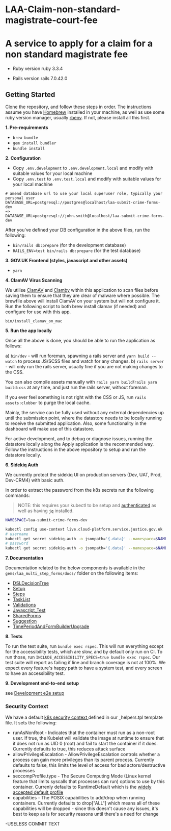 #  LAA-Claim-non-standard-magistrate-court-fee
#  A service to apply for a claim for a  non standard magistrate fee

* Ruby version
ruby 3.3.4

* Rails version
rails 7.0.42.0

## Getting Started

Clone the repository, and follow these steps in order.
The instructions assume you have [Homebrew](https://brew.sh) installed in your machine, as well as use some ruby version manager, usually [rbenv](https://github.com/rbenv/rbenv). If not, please install all this first.

**1. Pre-requirements**

* `brew bundle`
* `gem install bundler`
* `bundle install`

**2. Configuration**

* Copy `.env.development` to `.env.development.local` and modify with suitable values for your local machine
* Copy `.env.test` to `.env.test.local` and modify with suitable values for your local machine

```
# amend database url to use your local superuser role, typically your personal user
DATABASE_URL=postgresql://postgres@localhost/laa-submit-crime-forms-dev
=>
DATABASE_URL=postgresql://john.smith@localhost/laa-submit-crime-forms-dev
```

After you've defined your DB configuration in the above files, run the following:

* `bin/rails db:prepare` (for the development database)
* `RAILS_ENV=test bin/rails db:prepare` (for the test database)

**3. GOV.UK Frontend (styles, javascript and other assets)**

* `yarn`

**4. ClamAV Virus Scanning**

We utilise [ClamAV](https://www.clamav.net/) and [Clamby](https://github.com/kobaltz/clamby) within this
application to scan files before saving them to ensure that they are clear of malware where possible. The
brewfile above will install ClamAV on your system but will not configure it. Run the following script to
both brew install clamav (if needed) and configure for use with this app.

```shell
bin/install_clamav_on_mac
```

**5. Run the app locally**

Once all the above is done, you should be able to run the application as follows:

a) `bin/dev` - will run foreman, spawning a rails server and `yarn build --watch` to process JS/SCSS files and watch for any changes.
b) `rails server` - will only run the rails server, usually fine if you are not making changes to the CSS.

You can also compile assets manually with `rails yarn build`/`rails yarn build:css` at any time, and just run the rails server, without foreman.

If you ever feel something is not right with the CSS or JS, run `rails assets:clobber` to purge the local cache.

Mainly, the service can be fully used without any external dependencies up until the submission point, where the datastore needs to be locally running
to receive the submitted application.
Also, some functionality in the dashboard will make use of this datastore.

For active development, and to debug or diagnose issues, running the datastore locally along the Apply application is
the recommended way. Follow the instructions in the above repository to setup and run the datastore locally.

**6. Sidekiq Auth**

We currently protect the sidekiq UI on production servers (Dev, UAT, Prod, Dev-CRM4) with basic auth.

In order to extract the password from the k8s secrets run the following commands:

> NOTE: this requires your kubectl to be setup and [authenticated](https://user-guide.cloud-platform.service.justice.gov.uk/documentation/getting-started/kubectl-config.html#authenticating-with-the-cloud-platform-39-s-kubernetes-cluster) as well as having [`jq`](https://jqlang.github.io/jq/download/) installed.

```bash
NAMESPACE=laa-submit-crime-forms-dev

kubectl config use-context live.cloud-platform.service.justice.gov.uk
# username
kubectl get secret sidekiq-auth -o jsonpath='{.data}' --namespace=$NAMESPACE | jq -r '.username' | base64 --decode && echo " "
# password
kubectl get secret sidekiq-auth -o jsonpath='{.data}' --namespace=$NAMESPACE | jq -r '.password' | base64 --decode && echo " "
```

**7. Documentation**

Documentation related to the below components is available in the `gems/laa_multi_step_forms/docs/` folder on the following items:

* [DSLDecisionTree](gems/laa_multi_step_forms/docs/DSLDecisionTree.md)
* [Setup](gems/laa_multi_step_forms/docs/Setup.md)
* [Steps](gems/laa_multi_step_forms/docs/Steps.md)
* [TaskList](gems/laa_multi_step_forms/docs/TaskList.md)
* [Validations](gems/laa_multi_step_forms/docs/Validations.md)
* [Javascript_Test](gems/laa_multi_step_forms/docs/Javascript_Test.md)
* [SharedForms](gems/laa_multi_step_forms/docs/SharedForms.md)
* [Suggestion](gems/laa_multi_step_forms/docs/Suggestion.md)
* [TimePeriodAndFormBuilderUpgrade](gems/laa_multi_step_forms/docs/TimePeriodAndFormBuilderUpgrade.md)


**8. Tests**

To run the test suite, run `bundle exec rspec`.
This will run everything except for the accessibility tests, which are slow, and by default only run on CI.
To run those, run `INCLUDE_ACCESSIBILITY_SPECS=true bundle exec rspec`.
Our test suite will report as failing if line and branch coverage is not at 100%.
We expect every feature's happy path to have a system test, and every screen to have an accessibility test.

**9. Development end-to-end setup**

see [Development e2e setup](docs/development-e2e-setup.md)

### Security Context
We have a default [k8s security context ](https://kubernetes.io/docs/reference/generated/kubernetes-api/v1.30/#securitycontext-v1-core) defined in our _helpers.tpl template file. It sets the following:

- runAsNonRoot - Indicates that the container must run as a non-root user. If true, the Kubelet will validate the image at runtime to ensure that it does not run as UID 0 (root) and fail to start the container if it does. Currently defaults to true, this reduces attack surface
- allowPrivilegeEscalation - AllowPrivilegeEscalation controls whether a process can gain more privileges than its parent process. Currently defaults to false, this limits the level of access for bad actors/destructive processes
- seccompProfile.type - The Secure Computing Mode (Linux kernel feature that limits syscalls that processes can run) options to use by this container. Currenly defaults to RuntimeDefault which is the [widely accepted default profile](https://docs.docker.com/engine/security/seccomp/#significant-syscalls-blocked-by-the-default-profile)
- capabilities - The POSIX capabilities to add/drop when running containers. Currently defaults to drop["ALL"] which means all of these capabilities will be dropped - since this doesn't cause any issues, it's best to keep as is for security reasons until there's a need for change

-USELESS COMMIT TEXT
